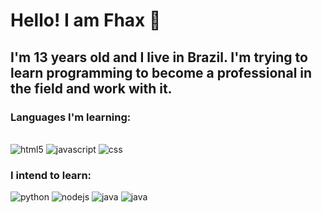 # Hello! I am Fhax 👋
## I'm 13 years old and I live in Brazil. I'm trying to learn programming to become a professional in the field and work with it.

### Languages ​​I'm learning:<br>

<div style="display: inline_block"><br/>
    <img aling="center" alt="html5" src="https://img.shields.io/badge/HTML5-E34F26?style=for-the-badge&logo=html5&logoColor=white" />
    <img aling="center" alt="javascript" src="https://img.shields.io/badge/JavaScript-F7DF1E?style=for-the-badge&logo=javascript&logoColor=black" />
    <img aling="center" alt="css" src="https://img.shields.io/badge/CSS3-1572B6?style=for-the-badge&logo=css3&logoColor=white" />
</div>

### I intend to learn:

<div> 
    <img aling="center" alt="python" src="https://img.shields.io/badge/Python-3776AB?style=for-the-badge&logo=python&logoColor=white" />
    <img aling="center" alt="nodejs" src="https://img.shields.io/badge/Node.js-43853D?style=for-the-badge&logo=node.js&logoColor=white" />
    <img aling="center" alt="java" src="https://img.shields.io/badge/Java-ED8B00?style=for-the-badge&logo=openjdk&logoColor=white" />
    <img aling="center" alt="java" src="https://img.shields.io/badge/PHP-777BB4?style=for-the-badge&logo=php&logoColor=white" />
</div>
